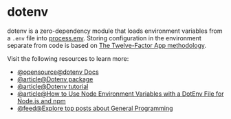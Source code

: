 # dotenv

dotenv is a zero-dependency module that loads environment variables from a `.env` file into [process.env](https://nodejs.org/docs/latest/api/process.html#process_process_env). Storing configuration in the environment separate from code is based on [The Twelve-Factor App methodology](https://12factor.net/config).

Visit the following resources to learn more:

- [@opensource@dotenv Docs](https://github.com/motdotla/dotenv#readme)
- [@article@Dotenv package](https://www.npmjs.com/package/dotenv)
- [@article@Dotenv tutorial](https://zetcode.com/javascript/dotenv/)
- [@article@How to Use Node Environment Variables with a DotEnv File for Node.js and npm](https://www.freecodecamp.org/news/how-to-use-node-environment-variables-with-a-dotenv-file-for-node-js-and-npm/)
- [@feed@Explore top posts about General Programming](https://app.daily.dev/tags/general-programming?ref=roadmapsh)
